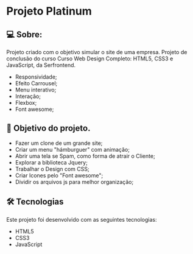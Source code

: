 
# Projeto Platinum

## 💻 Sobre:

Projeto criado com o objetivo simular o site de uma empresa. Projeto de conclusão do curso Curso Web Design Completo: HTML5, CSS3 e JavaScript, da Serfrontend.


- Responsividade;
- Efeito Carrousel;
- Menu interativo;
- Interação;
- Flexbox;
- Font awesome;


## 🚀 Objetivo do projeto.

- Fazer um clone de um grande site;
- Criar um menu "hámburguer" com animação;
- Abrir uma tela se Spam, como forma de atrair o Cliente;
- Explorar a biblioteca Jquery;
- Trabalhar o Design com CSS;
- Criar Icones pelo "Font awesome";
- Dividir os arquivos js para melhor organização;


## 🛠 Tecnologias

Este projeto foi desenvolvido com as seguintes tecnologias:

- HTML5
- CSS3
- JavaScript

